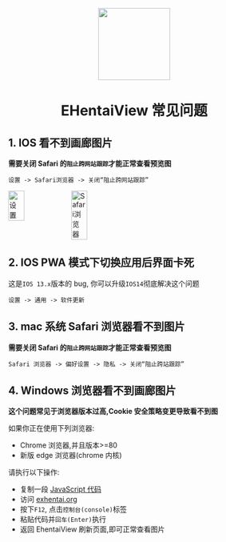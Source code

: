 <p align="center">
  <img width="144px" height="144px" src="https://raw.githubusercontent.com/IronKinoko/asset/master/e-hentai-view/icon.png"/>
</p>

<h1 align="center">EHentaiView 常见问题</h1>

## 1. IOS 看不到画廊图片

**需要关闭 Safari 的`阻止跨网站跟踪`才能正常查看预览图**

`设置 -> Safari浏览器 -> 关闭“阻止跨网站跟踪”`

<div style="display: flex;">
<img src="https://raw.githubusercontent.com/IronKinoko/asset/master/e-hentai-view/setting.PNG" width="25%" title="设置"/>
<img src="https://raw.githubusercontent.com/IronKinoko/asset/master/e-hentai-view/safari.PNG" width="25%" title="Safari浏览器"/>
</div>

## 2. IOS PWA 模式下切换应用后界面卡死

这是`IOS 13.x`版本的 bug, 你可以升级`IOS14`彻底解决这个问题

`设置 -> 通用 -> 软件更新`

## 3. mac 系统 Safari 浏览器看不到图片

**需要关闭 Safari 的`阻止跨网站跟踪`才能正常查看预览图**

`Safari 浏览器 -> 偏好设置 -> 隐私 -> 关闭“阻止跨站跟踪”`

## 4. Windows 浏览器看不到画廊图片

**这个问题常见于浏览器版本过高,Cookie 安全策略变更导致看不到图**

如果你正在使用下列浏览器:

- Chrome 浏览器,并且版本>=80
- 新版 edge 浏览器(chrome 内核)

请执行以下操作:

- 复制一段 [JavaScript 代码](https://raw.githubusercontent.com/IronKinoko/asset/master/e-hentai-view/fixChromeExhentaiCookie.js)
- 访问 [exhentai.org](https://exhentai.org)
- 按下`F12`, 点击`控制台(console)`标签
- 粘贴代码并`回车(Enter)`执行
- 返回 EhentaiView 刷新页面,即可正常查看图片
